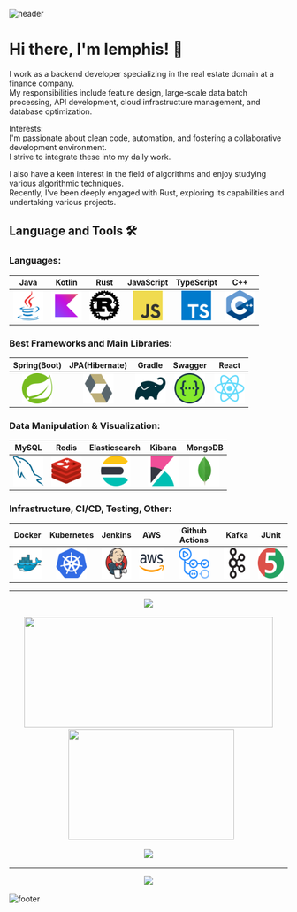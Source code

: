 ![header](https://capsule-render.vercel.app/api?type=waving&height=200&fontAlign=80&fontAlignY=40&color=timeGradient&section=header)

# Hi there, I'm lemphis! 👋

I work as a backend developer specializing in the real estate domain at a finance company.  
My responsibilities include feature design, large-scale data batch processing, API development, cloud infrastructure management, and database optimization.

Interests:  
I'm passionate about clean code, automation, and fostering a collaborative development environment.  
I strive to integrate these into my daily work.

I also have a keen interest in the field of algorithms and enjoy studying various algorithmic techniques.  
Recently, I've been deeply engaged with Rust, exploring its capabilities and undertaking various projects.

## Language and Tools 🛠

### Languages:

|                                                                  Java                                                                   |                                                                      Kotlin                                                                      |                                                                  Rust                                                                   |                                                                           JavaScript                                                                            |                                                                           TypeScript                                                                            |                                                                       C++                                                                       |
| :-------------------------------------------------------------------------------------------------------------------------------------: | :----------------------------------------------------------------------------------------------------------------------------------------------: | :-------------------------------------------------------------------------------------------------------------------------------------: | :-------------------------------------------------------------------------------------------------------------------------------------------------------------: | :-------------------------------------------------------------------------------------------------------------------------------------------------------------: | :---------------------------------------------------------------------------------------------------------------------------------------------: |
| <img src="https://github.com/devicons/devicon/blob/master/icons/java/java-original.svg" title="Java" alt="Java" width="55" height="55"> | <img src="https://github.com/devicons/devicon/blob/master/icons/kotlin/kotlin-original.svg" title="Kotlin"  alt="Kotlin" width="55" height="55"> | <img src="https://github.com/devicons/devicon/blob/master/icons/rust/rust-original.svg" title="Rust" alt="Rust" width="55" height="55"> | <img src="https://github.com/devicons/devicon/blob/master/icons/javascript/javascript-original.svg" title="JavaScript" alt="JavaScript" width="55" height="55"> | <img src="https://github.com/devicons/devicon/blob/master/icons/typescript/typescript-original.svg" title="TypeScript" alt="TypeScript" width="55" height="55"> | <img src="https://github.com/devicons/devicon/blob/master/icons/cplusplus/cplusplus-original.svg" title="C++" alt="C++" width="55" height="55"> |


### Best Frameworks and Main Libraries:

|                                                                        Spring(Boot)                                                                         |                                                                             JPA(Hibernate)                                                                             |                                                                     Gradle                                                                      |                                                                       Swagger                                                                       |                                                                    React                                                                    |
| :---------------------------------------------------------------------------------------------------------------------------------------------------------: | :--------------------------------------------------------------------------------------------------------------------------------------------------------------------: | :---------------------------------------------------------------------------------------------------------------------------------------------: | :-------------------------------------------------------------------------------------------------------------------------------------------------: | :-----------------------------------------------------------------------------------------------------------------------------------------: |
| <img src="https://github.com/devicons/devicon/blob/master/icons/spring/spring-original.svg" title="Spring(Boot)" alt="Spring(Boot)" width="55" height="55"> | <img src="https://github.com/devicons/devicon/blob/master/icons/hibernate/hibernate-original.svg" title="JPA(Hibernate)"  alt="JPA(Hibernate)" width="55" height="55"> | <img src="https://github.com/devicons/devicon/blob/master/icons/gradle/gradle-original.svg" title="Gradle" alt="Gradle" width="55" height="55"> | <img src="https://github.com/devicons/devicon/blob/master/icons/swagger/swagger-original.svg" title="Swagger" alt="Swagger" width="55" height="55"> | <img src="https://github.com/devicons/devicon/blob/master/icons/react/react-original.svg" title="React" alt="React" width="55" height="55"> |

### Data Manipulation & Visualization:

|                                                                    MySQL                                                                    |                                                                    Redis                                                                     |                                                                                Elasticsearch                                                                                |                                                                     Kibana                                                                      |                                                                       MongoDB                                                                       |
| :-----------------------------------------------------------------------------------------------------------------------------------------: | :------------------------------------------------------------------------------------------------------------------------------------------: | :-------------------------------------------------------------------------------------------------------------------------------------------------------------------------: | :---------------------------------------------------------------------------------------------------------------------------------------------: | :-------------------------------------------------------------------------------------------------------------------------------------------------: |
| <img src="https://github.com/devicons/devicon/blob/master/icons/mysql/mysql-original.svg" title="MySQL" alt="MySQL" width="55" height="55"> | <img src="https://github.com/devicons/devicon/blob/master/icons/redis/redis-original.svg" title="Redis"  alt="Redis" width="55" height="55"> | <img src="https://github.com/devicons/devicon/blob/master/icons/elasticsearch/elasticsearch-original.svg" title="Elasticsearch" alt="Elasticsearch" width="55" height="55"> | <img src="https://github.com/devicons/devicon/blob/master/icons/kibana/kibana-original.svg" title="Kibana" alt="Kibana" width="55" height="55"> | <img src="https://github.com/devicons/devicon/blob/master/icons/mongodb/mongodb-original.svg" title="MongoDB" alt="MongoDB" width="55" height="55"> |

### Infrastructure, CI/CD, Testing, Other:

|                                                                     Docker                                                                      |                                                                            Kubernetes                                                                            |                                                                       Jenkins                                                                       |                                                                                   AWS                                                                                    |                                                                                Github Actions                                                                                 |                                                                          Kafka                                                                          |                                                                    JUnit                                                                    |
| :---------------------------------------------------------------------------------------------------------------------------------------------: | :--------------------------------------------------------------------------------------------------------------------------------------------------------------: | :-------------------------------------------------------------------------------------------------------------------------------------------------: | :----------------------------------------------------------------------------------------------------------------------------------------------------------------------: | :---------------------------------------------------------------------------------------------------------------------------------------------------------------------------: | :-----------------------------------------------------------------------------------------------------------------------------------------------------: | :-----------------------------------------------------------------------------------------------------------------------------------------: |
| <img src="https://github.com/devicons/devicon/blob/master/icons/docker/docker-original.svg" title="Docker" alt="Docker" width="55" height="55"> | <img src="https://github.com/devicons/devicon/blob/master/icons/kubernetes/kubernetes-original.svg" title="Kubernetes"  alt="Kubernetes" width="55" height="55"> | <img src="https://github.com/devicons/devicon/blob/master/icons/jenkins/jenkins-original.svg" title="Jenkins" alt="Jenkins" width="55" height="55"> | <img src="https://github.com/devicons/devicon/blob/master/icons/amazonwebservices/amazonwebservices-original-wordmark.svg" title="AWS" alt="AWS" width="55" height="55"> | <img src="https://github.com/devicons/devicon/blob/master/icons/githubactions/githubactions-original.svg" title="Github Actions" alt="Github Actions" width="55" height="55"> | <img src="https://github.com/devicons/devicon/blob/master/icons/apachekafka/apachekafka-original.svg" title="Kafka" alt="Kafka" width="55" height="55"> | <img src="https://github.com/devicons/devicon/blob/master/icons/junit/junit-original.svg" title="JUnit" alt="JUnit" width="55" height="55"> |

---

<p align="center">
    <img src="http://mazassumnida.wtf/api/v2/generate_badge?boj=wogh6475" />
</p>
<p align="center">
    <img src="https://github-readme-stats.vercel.app/api?username=lemphis&count_private=true&show_icons=true&theme=onedark" width="450" height="200" />
    <img src="https://github-readme-stats.vercel.app/api/top-langs?username=lemphis&langs_count=8&layout=compact&count_private=true&theme=onedark" width="300" height="200" style="margin-left: 10px"; />
</p>
<p align="center">
    <img src="https://streak-stats.demolab.com?user=lemphis&theme=onedark&card_height=200" />
</o>

---

<p align="center">
    <img src="https://hits.seeyoufarm.com/api/count/incr/badge.svg?url=https%3A%2F%2Fgithub.com%2Flemphis&count_bg=%239EA0A0&title_bg=%23A9C743&icon=github.svg&icon_color=%23E7E7E7&title=visited&edge_flat=false" />
</p>

![footer](https://capsule-render.vercel.app/api?type=waving&height=200&fontAlign=80&fontAlignY=40&color=timeGradient&section=footer)
